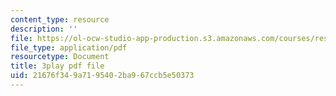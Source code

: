```yaml
---
content_type: resource
description: ''
file: https://ol-ocw-studio-app-production.s3.amazonaws.com/courses/res-10-s95-physics-of-covid-19-transmission-fall-2020/21676f349a7195402ba967ccb5e50373_fdbeCmYRVzA.pdf
file_type: application/pdf
resourcetype: Document
title: 3play pdf file
uid: 21676f34-9a71-9540-2ba9-67ccb5e50373
---
```

